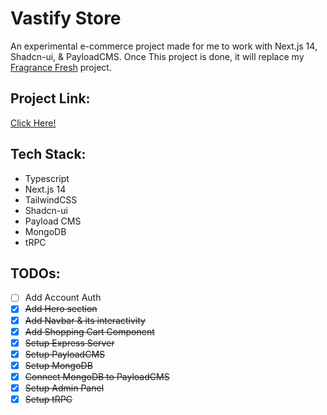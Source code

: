 # Vastify Store
An experimental e-commerce project made for me to work with Next.js 14, Shadcn-ui, & PayloadCMS. Once This project is done, it will replace my [Fragrance Fresh](https://fragrance-fresh.vercel.app/) project.

## Project Link: 
[Click Here!](http://vastify.vercel.app/)

## Tech Stack:
- Typescript
- Next.js 14
- TailwindCSS
- Shadcn-ui
- Payload CMS  
- MongoDB 
- tRPC

## TODOs:
- [ ] Add Account Auth
- [x] ~~Add Hero section~~
- [x] ~~Add Navbar & its interactivity~~
- [x] ~~Add Shopping Cart Component~~
- [x] ~~Setup Express Server~~
- [x] ~~Setup PayloadCMS~~
- [x] ~~Setup MongoDB~~
- [x] ~~Connect MongoDB to PayloadCMS~~
- [x] ~~Setup Admin Panel~~
- [x] ~~Setup tRPC~~